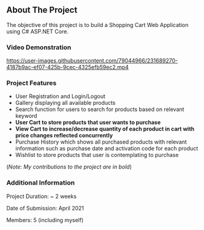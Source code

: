 <!-- ABOUT THE PROJECT -->
## About The Project

The objective of this project is to build a Shopping Cart Web Application using C# ASP.NET Core.

### Video Demonstration

https://user-images.githubusercontent.com/79044966/231689270-4187b9ac-ef07-425b-9cec-4325efb59ec2.mp4

### Project Features

* User Registration and Login/Logout
* Gallery displaying all available products
* Search function for users to search for products based on relevant keyword
* **User Cart to store products that user wants to purchase**
* **View Cart to increase/decrease quantity of each product in cart with price changes reflected concurrently**
* Purchase History which shows all purchased products with relevant information such as purchase date and activation code for each product
* Wishlist to store products that user is contemplating to purchase

(*Note: My contributions to the project are in bold*)

### Additional Information

Project Duration: ~ 2 weeks

Date of Submission: April 2021

Members: 5 (including myself)
